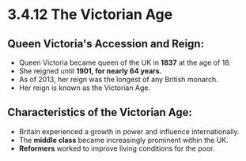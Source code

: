 # 3.4.12 The Victorian Age

## Queen Victoria's Accession and Reign:

- Queen Victoria became queen of the UK in **1837** at the age of 18.
- She reigned until **1901, for nearly 64 years.**
- As of 2013, her reign was the longest of any British monarch.
- Her reign is known as the Victorian Age.

## Characteristics of the Victorian Age:

- Britain experienced a growth in power and influence internationally.
- The **middle class** became increasingly prominent within the UK.
- **Reformers** worked to improve living conditions for the poor.